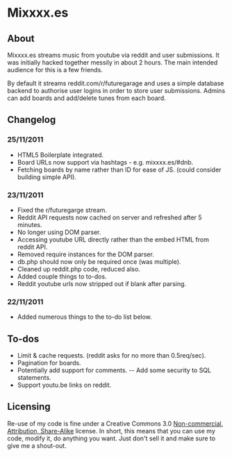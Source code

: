 Mixxxx.es
==========

About
-----
Mixxxx.es streams music from youtube via reddit and user submissions. It was initially hacked together messily in about 2 hours. The main intended audience for this is a few friends.

By default it streams reddit.com/r/futuregarage and uses a simple database backend to authorise user logins in order to store user submissions. Admins can add boards and add/delete tunes from each board.

Changelog
------

### 25/11/2011
  - HTML5 Boilerplate integrated.
  - Board URLs now support via hashtags - e.g. mixxxx.es/#dnb.
  - Fetching boards by name rather than ID for ease of JS. (could consider building simple API).

### 23/11/2011
  - Fixed the r/futuregarge stream.
  - Reddit API requests now cached on server and refreshed after 5 minutes.
  - No longer using DOM parser.
  - Accessing youtube URL directly rather than the embed HTML from reddit API.
  - Removed require instances for the DOM parser.
  - db.php should now only be required once (was multiple).
  - Cleaned up reddit.php code, reduced also.
  - Added couple things to to-dos.
  - Reddit youtube urls now stripped out if blank after parsing.

### 22/11/2011
  - Added numerous things to the to-do list below.

To-dos
------

- Limit & cache requests. (reddit asks for no more than 0.5req/sec).
- Pagination for boards.
- Potentially add support for comments.
-- Add some security to SQL statements.
- Support youtu.be links on reddit.

Licensing
---------

Re-use of my code is fine under a Creative Commons 3.0 [Non-commercial, Attribution, Share-Alike](http://creativecommons.org/licenses/by-nc-sa/3.0/) license. In short, this means that you can use my code, modify it, do anything you want. Just don't sell it and make sure to give me a shout-out.



